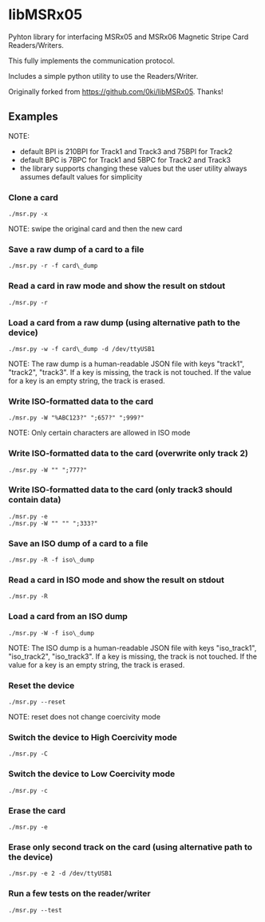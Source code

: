libMSRx05
======

Pyhton library for interfacing MSRx05 and MSRx06 Magnetic Stripe Card Readers/Writers.

This fully implements the communication protocol.

Includes a simple python utility to use the Readers/Writer.

Originally forked from https://github.com/0ki/libMSRx05. Thanks!

## Examples ##

NOTE: 
- default BPI is 210BPI for Track1 and Track3 and 75BPI for Track2
- default BPC is 7BPC for Track1 and 5BPC for Track2 and Track3
- the library supports changing these values but the user utility
always assumes default values for simplicity

### Clone a card ###
```
./msr.py -x
```

NOTE: swipe the original card and then the new card

### Save a raw dump of a card to a file ###
```
./msr.py -r -f card\_dump
```

### Read a card in raw mode and show the result on stdout ###
```
./msr.py -r
```

### Load a card from a raw dump (using alternative path to the device) ###
```
./msr.py -w -f card\_dump -d /dev/ttyUSB1
```

NOTE:
The raw dump is a human-readable JSON file with keys "track1", "track2", "track3".
If a key is missing, the track is not touched. If the value for a key is an empty string,
the track is erased.

### Write ISO-formatted data to the card ###
```
./msr.py -W "%ABC123?" ";657?" ";999?"
```

NOTE: Only certain characters are allowed in ISO mode

### Write ISO-formatted data to the card (overwrite only track 2) ###
```
./msr.py -W "" ";777?"
```

### Write ISO-formatted data to the card (only track3 should contain data) ###
```
./msr.py -e
./msr.py -W "" "" ";333?"
```

### Save an ISO dump of a card to a file ###
```
./msr.py -R -f iso\_dump
```

### Read a card in ISO mode and show the result on stdout ###
```
./msr.py -R
```

### Load a card from an ISO dump ###
```
./msr.py -W -f iso\_dump
```

NOTE:
The ISO dump is a human-readable JSON file with keys "iso\_track1", "iso\_track2", "iso\_track3".
If a key is missing, the track is not touched. If the value for a key is an empty string,
the track is erased.

### Reset the device ###
```
./msr.py --reset
```

NOTE: reset does not change coercivity mode

### Switch the device to High Coercivity mode ###
```
./msr.py -C
```

### Switch the device to Low Coercivity mode ###
```
./msr.py -c
```

### Erase the card ###
```
./msr.py -e
```

### Erase only second track on the card (using alternative path to the device) ###
```
./msr.py -e 2 -d /dev/ttyUSB1
```

### Run a few tests on the reader/writer ###
```
./msr.py --test
```
